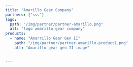 ```yaml
---
title: "Amarillo Gear Company"
partners: ["sss"]
logo:
  path: "/img/partner/partner-amarillo.png"
  alt: "logo amarillo gear company"
products:
  - name: "Amarrillo Gear Gen II"
    path: "/img/partner/partner-amarillo-product1.png"
    alt: "Amarillo gear gen II image"


---
```


